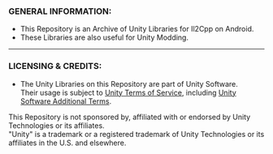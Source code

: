 ### GENERAL INFORMATION:

- This Repository is an Archive of Unity Libraries for Il2Cpp on Android.
- These Libraries are also useful for Unity Modding.

---

### LICENSING & CREDITS:

- The Unity Libraries on this Repository are part of Unity Software.  
Their usage is subject to [Unity Terms of Service](https://unity3d.com/legal/terms-of-service), including [Unity Software Additional Terms](https://unity3d.com/legal/terms-of-service/software).

This Repository is not sponsored by, affiliated with or endorsed by Unity Technologies or its affiliates.  
"Unity" is a trademark or a registered trademark of Unity Technologies or its affiliates in the U.S. and elsewhere.